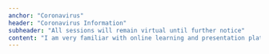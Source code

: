 ```yaml
---
anchor: "Coronavirus"
header: "Coronavirus Information"
subheader: "All sessions will remain virtual until further notice"
content: "I am very familiar with online learning and presentation platforms! Throughout my graduate studies, I worked extensively with scientists all over the world, including people based in Sweden, Japan, and Turkey. While Google Meet is my preferred platform (coupled with Jamboard and Google Classroom), I am also familiar with Zoom and Skype. We can certainly find a virtual solution in these difficult times!"
---
```

